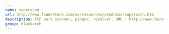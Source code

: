 ```yaml
---
name: superscan
url: http://www.foundstone.com/us/resources/proddesc/superscan.htm
description: TCP port scanner, pinger, resolver. URL : http://www.foundstone.com/us/resources/proddesc/superscan.htm Groups : blackarch blackarch-windows blackarch-scanner blackarch-recon
group: blackarch
---
```

